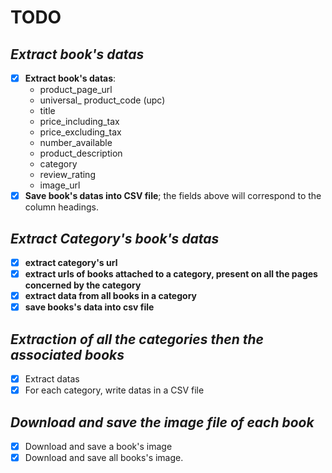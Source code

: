 
# TODO
## *Extract book's datas*
- [X] **Extract book's datas**: 
     - product_page_url
     - universal_ product_code (upc)
     - title 
     - price_including_tax 
     - price_excluding_tax 
     - number_available
     - product_description 
     - category
     - review_rating
     - image_url
- [X] **Save book's datas into CSV file**; the fields above
will correspond to the column headings.

## *Extract Category's book's datas*

- [X] **extract category's url**
- [X] **extract urls of books attached to a category, present
on all the pages concerned by the category**
- [X] **extract data from all books in a category** 
- [X] **save books's data into csv file**

## *Extraction of all the categories then the associated books*
- [X] Extract datas
- [X] For each category, write datas in a CSV file

## *Download and save the image file of each book*
- [x] Download and save a book's image
- [x] Download and save all books's image.
